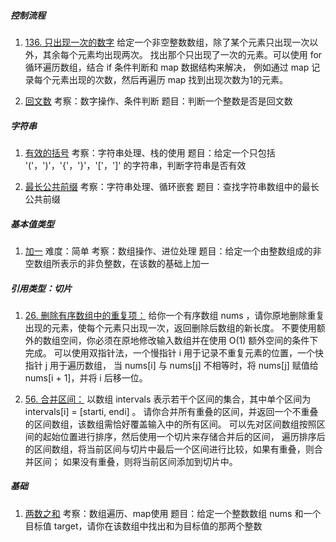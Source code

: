 ##### 控制流程
1. [136. 只出现一次的数字](https://leetcode.cn/problems/single-number/description/) 
给定一个非空整数数组，除了某个元素只出现一次以外，其余每个元素均出现两次。
找出那个只出现了一次的元素。可以使用 for 循环遍历数组，结合 if 条件判断和 map 数据结构来解决，
例如通过 map 记录每个元素出现的次数，然后再遍历 map 找到出现次数为1的元素。

2. [回文数](https://leetcode.cn/problems/palindrome-number/)
考察：数字操作、条件判断
题目：判断一个整数是否是回文数

##### 字符串
1. [有效的括号](https://leetcode-cn.com/problems/valid-parentheses/)
考察：字符串处理、栈的使用
题目：给定一个只包括 '('，')'，'{'，'}'，'['，']' 的字符串，判断字符串是否有效

2. [最长公共前缀](https://leetcode-cn.com/problems/longest-common-prefix/)
考察：字符串处理、循环嵌套
题目：查找字符串数组中的最长公共前缀

##### 基本值类型
1. [加一](https://leetcode-cn.com/problems/plus-one/)
难度：简单
考察：数组操作、进位处理
题目：给定一个由整数组成的非空数组所表示的非负整数，在该数的基础上加一

##### 引用类型：切片
1. [26. 删除有序数组中的重复项：](https://leetcode-cn.com/problems/remove-duplicates-from-sorted-array/)
给你一个有序数组 nums ，请你原地删除重复出现的元素，使每个元素只出现一次，返回删除后数组的新长度。
不要使用额外的数组空间，你必须在原地修改输入数组并在使用 O(1) 额外空间的条件下完成。
可以使用双指针法，一个慢指针 i 用于记录不重复元素的位置，一个快指针 j 用于遍历数组，
当 nums[i] 与 nums[j] 不相等时，将 nums[j] 赋值给 nums[i + 1]，并将 i 后移一位。

2. [56. 合并区间：](https://leetcode.cn/problems/merge-intervals/)
以数组 intervals 表示若干个区间的集合，其中单个区间为 intervals[i] = [starti, endi] 。
请你合并所有重叠的区间，并返回一个不重叠的区间数组，该数组需恰好覆盖输入中的所有区间。
可以先对区间数组按照区间的起始位置进行排序，然后使用一个切片来存储合并后的区间，
遍历排序后的区间数组，将当前区间与切片中最后一个区间进行比较，如果有重叠，则合并区间；
如果没有重叠，则将当前区间添加到切片中。

##### 基础
1. [两数之和](https://leetcode-cn.com/problems/two-sum/)
考察：数组遍历、map使用
题目：给定一个整数数组 nums 和一个目标值 target，请你在该数组中找出和为目标值的那两个整数

